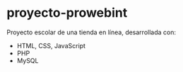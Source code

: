 # proyecto-prowebint
Proyecto escolar de una tienda en línea, desarrollada con:
- HTML, CSS, JavaScript
- PHP
- MySQL